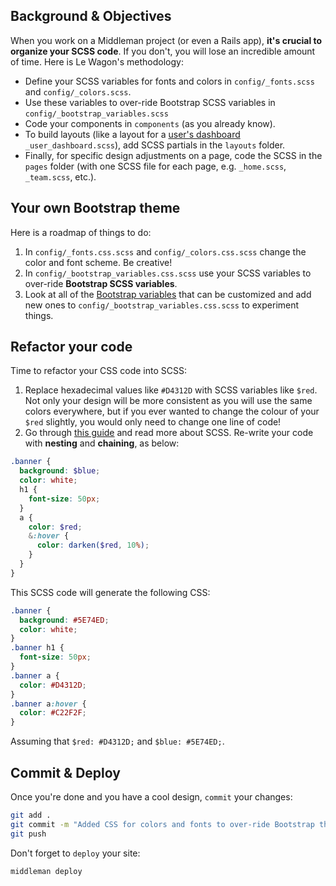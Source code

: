 ## Background & Objectives

When you work on a Middleman project (or even a Rails app), **it's crucial to organize your SCSS code**. If you don't, you will lose an incredible amount of time. Here is Le Wagon's methodology:

- Define your SCSS variables for fonts and colors in `config/_fonts.scss` and `config/_colors.scss`.
- Use these variables to over-ride Bootstrap SCSS variables in `config/_bootstrap_variables.scss`
- Code your components in `components` (as you already know).
- To build layouts (like a layout for a [user's dashboard](https://lewagon.github.io/layouts-demo/grid-layout.html) `_user_dashboard.scss`), add SCSS partials in the `layouts` folder.
- Finally, for specific design adjustments on a page, code the SCSS in the `pages` folder (with one SCSS file for each page, e.g. `_home.scss`, `_team.scss`, etc.).

## Your own Bootstrap theme

Here is a roadmap of things to do:

1. In `config/_fonts.css.scss` and `config/_colors.css.scss` change the color and font scheme. Be creative!
1. In `config/_bootstrap_variables.css.scss` use your SCSS variables to over-ride **Bootstrap SCSS variables**.
1. Look at all of the [Bootstrap variables](http://getbootstrap.com/customize/#less-variables) that can be customized and add new ones to `config/_bootstrap_variables.css.scss` to experiment things.


## Refactor your code

Time to refactor your CSS code into SCSS:

1. Replace hexadecimal values like `#D4312D` with SCSS variables like `$red`. Not only your design will be more consistent as you will use the same colors everywhere, but if you ever wanted to change the colour of your `$red` slightly, you would only need to change one line of code!
1. Go through [this guide](http://sass-lang.com/guide) and read more about SCSS. Re-write your code with **nesting** and **chaining**, as below:

```scss
.banner {
  background: $blue;
  color: white;
  h1 {
    font-size: 50px;
  }
  a {
    color: $red;
    &:hover {
      color: darken($red, 10%);
    }
  }
}
```

This SCSS code will generate the following CSS:

```css
.banner {
  background: #5E74ED;
  color: white;
}
.banner h1 {
  font-size: 50px;
}
.banner a {
  color: #D4312D;
}
.banner a:hover {
  color: #C22F2F;
}
```

Assuming that `$red: #D4312D;` and `$blue: #5E74ED;`.

## Commit & Deploy

Once you're done and you have a cool design, `commit` your changes:

```bash
git add .
git commit -m "Added CSS for colors and fonts to over-ride Bootstrap theme"
git push
```

Don't forget to `deploy` your site:

```bash
middleman deploy
```

